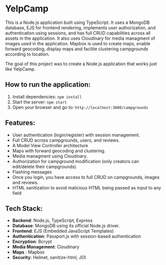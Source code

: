 # YelpCamp

This is a Node.js application built using TypeScript. It uses a MongoDB database, EJS for frontend rendering, implements user authorization, and authentication using sessions, and has full CRUD capabilities across all assets in the application. It also uses Cloudinary for media managment of images used in the application. Mapbox is used to create maps, enable forward geocoding, display maps and facilite clustering campgrounds according to location.

The goal of this project was to create a Node.js application that works just like YelpCamp.

## How to run the application:

1. Install dependencies: `npm install`
2. Start the server: `npm start`
3. Open your browser and go to: `http://localhost:3000/campgrounds`

## Features:

- User authentication (login/register) with session management.
- Full CRUD across campgrounds, users, and reviews.
- A Model View Controller architecture
- Maps with forward geocoding and clustering.
- Media managment using Cloudinary.
- Authorization for campground modification (only creators can edit/delete their campgrounds).
- Flashing messages
- Once you login, you have access to full CRUD on campgrounds, images and reviews.
- HTML sanitization to avoid malicious HTML being passed as input to any field

## Tech Stack:

- **Backend**: Node.js, TypeScript, Express 
- **Database**: MongoDB using its official Node.js driver.
- **Frontend**: EJS (Embedded JavaScript Templates)
- **Authentication**: Passport.js with session-based authentication
- **Encryption**: Bcrypt
- **Media Management**: Cloudinary
- **Maps** : Mapbox
- **Security**: Helmet, sanitize-html, JOI
